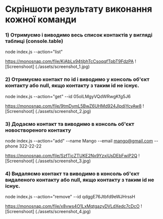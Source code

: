 # Cкріншоти результату виконання кожної команди

### 1) Отримуємо і виводимо весь список контактів у вигляді таблиці (console.table)

node index.js --action="list"

https://monosnap.com/file/KiAbLx94tjbhTcCsoqqfTpbT9FdzPA
![Screenshoot] (./assets/screenshot_1.jpg)

### 2) Отримуємо контакт по id і виводимо у консоль об'єкт контакту або null, якщо контакту з таким id не існує.

node index.js --action="get" --id 05olLMgyVQdWRwgKfg5J6

https://monosnap.com/file/9tmDymL5BwZ6UHMd924JlpdjYcyAw8
![Screenshoot] (./assets/screenshot_2.jpg)

### 3) Додаємо контакт та виводимо в консоль об'єкт новоствореного контакту

node index.js --action="add" --name Mango --email mango@gmail.com --phone 322-22-22

https://monosnap.com/file/SzfTicZTUKE2Nx9YzxiUsDEbFwiP2Q
![Screenshoot] (./assets/screenshot_3.jpg)

### 4) Видаляємо контакт та виводимо в консоль об'єкт видаленого контакту або null, якщо контакту з таким id не існує.

node index.js --action="remove" --id qdggE76Jtbfd9eWJHrssH

https://monosnap.com/file/x8vws4O1LxMqtgazyDVLdXedc7cDcO
![Screenshoot] (./assets/screenshot_4.jpg)
